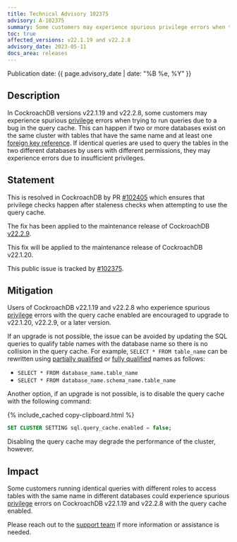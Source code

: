 ```yaml
---
title: Technical Advisory 102375
advisory: A-102375
summary: Some customers may experience spurious privilege errors when trying to run queries due to a bug in the query cache.
toc: true
affected_versions: v22.1.19 and v22.2.8
advisory_date: 2023-05-11
docs_area: releases
---
```


Publication date: {{ page.advisory_date | date: "%B %e, %Y" }}

## Description

In CockroachDB versions v22.1.19 and v22.2.8, some customers may experience spurious [privilege](../v22.2/security-reference/authorization.html#privileges) errors when trying to run queries due to a bug in the query cache. This can happen if two or more databases exist on the same cluster with tables that have the same name and at least one [foreign key reference](../v22.2/foreign-key.html). If identical queries are used to query the tables in the two different databases by users with different permissions, they may experience errors due to insufficient privileges.

## Statement

This is resolved in CockroachDB by PR [#102405](https://github.com/cockroachdb/cockroach/issues/102405) which ensures that privilege checks happen after staleness checks when attempting to use the query cache.

The fix has been applied to the maintenance release of CockroachDB [v22.2.9](../releases/v22.2.html#v22-2-9).

This fix will be applied to the maintenance release of CockroachDB v22.1.20.

This public issue is tracked by [#102375](https://github.com/cockroachdb/cockroach/issues/102375).

## Mitigation

Users of CockroachDB v22.1.19 and v22.2.8 who experience spurious [privilege](../v22.2/security-reference/authorization.html#privileges) errors with the query cache enabled are encouraged to upgrade to v22.1.20, v22.2.9, or a later version.

If an upgrade is not possible, the issue can be avoided by updating the SQL queries to qualify table names with the database name so there is no collision in the query cache. For example, `SELECT * FROM table_name` can be rewritten using [partially qualified](../v22.2/sql-name-resolution.html#lookup-with-partially-qualified-names) or [fully qualified](../v22.2/sql-name-resolution.html#lookup-with-fully-qualified-names) names as follows:

- `SELECT * FROM database_name.table_name`
- `SELECT * FROM database_name.schema_name.table_name`

Another option, if an upgrade is not possible, is to disable the query cache with the following command:

{% include_cached copy-clipboard.html %}
~~~ sql
SET CLUSTER SETTING sql.query_cache.enabled = false;
~~~

Disabling the query cache may degrade the performance of the cluster, however.

## Impact

Some customers running identical queries with different roles to access tables with the same name in different databases could experience spurious [privilege](../v22.2/security-reference/authorization.html#privileges) errors on CockroachDB v22.1.19 and v22.2.8 with the query cache enabled.

Please reach out to the [support team](https://support.cockroachlabs.com) if more information or assistance is needed.
